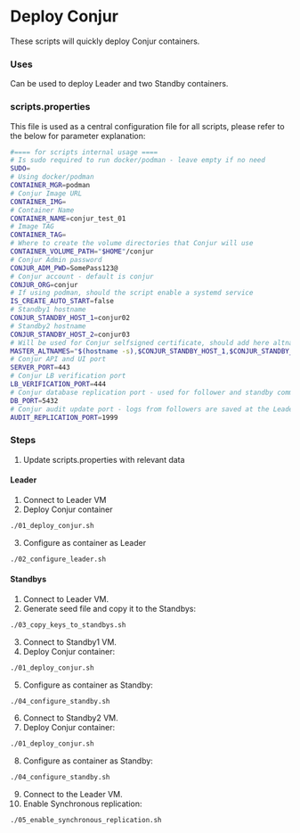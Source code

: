 # Deploy Conjur
These scripts will quickly deploy Conjur containers.

### Uses
Can be used to deploy Leader and two Standby containers.

### scripts.properties
This file is used as a central configuration file for all scripts, please refer to the below for parameter explanation:
```bash
#==== for scripts internal usage ====
# Is sudo required to run docker/podman - leave empty if no need
SUDO=
# Using docker/podman
CONTAINER_MGR=podman
# Conjur Image URL
CONTAINER_IMG=
# Container Name
CONTAINER_NAME=conjur_test_01
# Image TAG
CONTAINER_TAG=
# Where to create the volume directories that Conjur will use
CONTAINER_VOLUME_PATH="$HOME"/conjur
# Conjur Admin password
CONJUR_ADM_PWD=SomePass123@
# Conjur account - default is conjur
CONJUR_ORG=conjur
# If using podman, should the script enable a systemd service
IS_CREATE_AUTO_START=false
# Standby1 hostname
CONJUR_STANDBY_HOST_1=conjur02
# Standby2 hostname
CONJUR_STANDBY_HOST_2=conjur03
# Will be used for Conjur selfsigned certificate, should add here altnames of the Leader instance and the names of the standbys
MASTER_ALTNAMES="$(hostname -s),$CONJUR_STANDBY_HOST_1,$CONJUR_STANDBY_HOST_2"
# Conjur API and UI port
SERVER_PORT=443
# Conjur LB verification port
LB_VERIFICATION_PORT=444
# Conjur database replication port - used for follower and standby communication
DB_PORT=5432
# Conjur audit update port - logs from followers are saved at the Leader Audit DB
AUDIT_REPLICATION_PORT=1999
```
### Steps
1. Update scripts.properties with relevant data
#### Leader
1. Connect to Leader VM
2. Deploy Conjur container
```bash
./01_deploy_conjur.sh
```
3. Configure as container as Leader
```bash
./02_configure_leader.sh
```
#### Standbys
1. Connect to Leader VM.
2. Generate seed file and copy it to the Standbys:
```bash
./03_copy_keys_to_standbys.sh
```
3. Connect to Standby1 VM.
4. Deploy Conjur container:
```bash
./01_deploy_conjur.sh
```
5. Configure as container as Standby:
```bash
./04_configure_standby.sh
```
6. Connect to Standby2 VM.
7. Deploy Conjur container:
```bash
./01_deploy_conjur.sh
```
8. Configure as container as Standby:
```bash
./04_configure_standby.sh
```
9. Connect to the Leader VM.
10. Enable Synchronous replication:
```bash
./05_enable_synchronous_replication.sh
```
